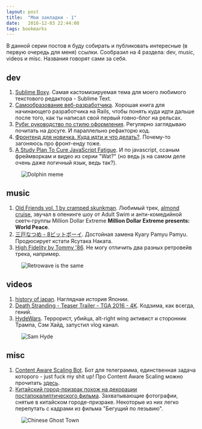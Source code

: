 ```yaml
---
layout: post
title:  "Мои закладки - 1"
date:   2016-12-03 22:44:00
tags: bookmarks
---
```


В данной серии постов я буду собирать и публиковать интересные (в первую очередь для меня) ссылки. Сообразил на 4 раздела: dev, music, videos и misc. Названия говорят сами за себя.

## dev

1. [Sublime Boxy](https://github.com/ihodev/sublime-boxy). Самая кастомизируемая тема для моего любимого текстового редактора - Sublime Text.
2. [Самообразование веб-разработчика](https://mkdev.me/book). Хорошая книга для начинающего разработчика на Rails, чтобы понять куда идти дальше после того, как ты написал свой первый говно-блог на рельсах.
3. [Руби: руководство по стилю оформления](https://github.com/arbox/ruby-style-guide/blob/master/README-ruRU.md). Регулярно заглядываю почитать на досуге. И параллельно рефакторю код.
4. [Фронтенд для новичка. Куда идти и что делать?](https://medium.com/@gucol_lu/%D1%84%D1%80%D0%BE%D0%BD%D1%82%D0%B5%D0%BD%D0%B4-%D0%B4%D0%BB%D1%8F-%D0%BD%D0%BE%D0%B2%D0%B8%D1%87%D0%BA%D0%B0-%D0%BA%D1%83%D0%B4%D0%B0-%D0%B8%D0%B4%D1%82%D0%B8-%D0%B8-%D1%87%D1%82%D0%BE-%D0%B4%D0%B5%D0%BB%D0%B0%D1%82%D1%8C-5397d1185a10#.u08wctc3y). Почему-то загоняюсь про фронт-енду тоже.
5. [A Study Plan To Cure JavaScript Fatigue](https://medium.freecodecamp.com/a-study-plan-to-cure-javascript-fatigue-8ad3a54f2eb1#.7keah3cv6). И по javascript, ссаным фреймворкам и видео из серии "Wat?" (но ведь js на самом деле очень даже логичный язык, ведь так?).

<figure><img src="{{ site.url }}/assets/images/links-1/dolphin.jpg" alt="Dolphin meme"></figure>

## music

1. [Old Friends vol. 1 by cramped skunkman](http://crampedskunkman.bandcamp.com/album/old-fiends-vol-1).
Любимый трек, [almond cruise](https://www.youtube.com/watch?v=g5xzqyBnKvs), звучал в опенинге шоу от Adult Swim и анти-комедийной скетч-группы Million Dollar Extreme **Million Dollar Extreme presents: World Peace**.
2. [三戸なつめ - 8ビットボーイ](https://www.youtube.com/watch?v=myJOrwt1AGQ).
Достойная замена Kyary Pamyu Pamyu. Продюсирует кстати Ясутака Наката.
3. [High Fidelity by Tommy '86](https://tommy86.bandcamp.com/album/high-fidelity). Не могу отличить два разных ретровейв трека, например.

<figure><img src="{{ site.url }}/assets/images/links-1/retrowave.jpg" alt="Retrowave is the same"></figure>

## videos

1. [history of japan](https://www.youtube.com/watch?v=Mh5LY4Mz15o). Наглядная история Японии.
2. [Death Stranding - Teaser Trailer - TGA 2016 - 4K](https://www.youtube.com/watch?v=H2Hy96sOnq8). Кодзима, как всегда, гений.
3. [HydeWars](https://www.youtube.com/channel/UCfUaZ8Ra7m7BqUEACv2jySw). Террорист, убийца, alt-right wing активист и сторонник Трампа, Сэм Хайд, запустил vlog канал.

<figure><img src="{{ site.url }}/assets/images/links-1/sam_hyde.jpg" alt="Sam Hyde"></figure>

## misc

1. [Content Aware Scaling Bot](https://telegram.me/DistortBot). Бот для телеграмма, единственная задача которого - just fuck my shit up! Про Content Aware Scaling можно прочитать [здесь](http://knowyourmeme.com/memes/content-aware-scaling).
2. [Китайский город-призрак похож на декорации постапокалиптического фильма](http://disgustingmen.com/travel/ghost-chinese-cities). Захватывающие фотографии, снятые в китайском городе-призраке. Некоторые из них легко перепутать с кадрами из фильма "Бегущий по лезьвию".

<figure><img src="{{ site.url }}/assets/images/links-1/china.jpg" alt="Chinese Ghost Town"></figure>
